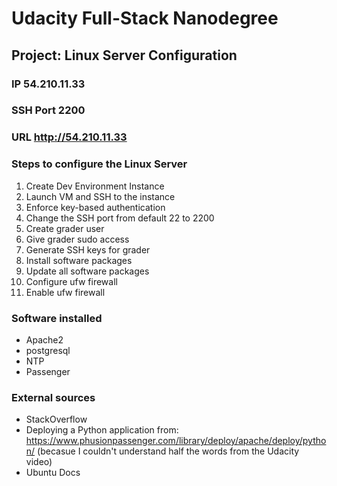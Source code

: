 # Udacity Full-Stack Nanodegree

## Project: Linux Server Configuration

### IP  54.210.11.33
### SSH Port 2200
### URL http://54.210.11.33

### Steps to configure the Linux Server
 1. Create Dev Environment Instance
 2. Launch VM and SSH to the instance
 3. Enforce key-based authentication
 4. Change the SSH port from default 22 to 2200
 5. Create grader user
 6. Give grader sudo access
 7. Generate SSH keys for grader
 8. Install software packages
 9. Update all software packages
 10. Configure ufw firewall
 11. Enable ufw firewall


### Software installed
 - Apache2
 - postgresql
 - NTP
 - Passenger

### External sources
- StackOverflow
- Deploying a Python application from: 
    https://www.phusionpassenger.com/library/deploy/apache/deploy/python/
    (becasue I couldn't understand half the words from the Udacity video)
- Ubuntu Docs
